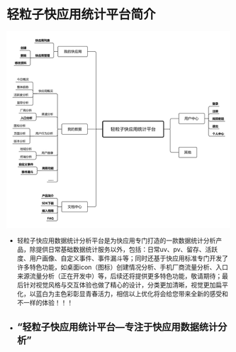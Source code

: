 # 轻粒子快应用统计平台简介


<!-- 轻粒子快应用统计平台是一款基于微信快应用的数据统计分析产品, 2分钟快速接入SDK后,

将会开始采集快应用用户所有的行为数据,从而为您提供实时的用户数据.

提供以下数据分析：
- 新用户 / 访问人数 / 跳出率 / 留存 等快应用运营数据指标
- 多维度渠道来源分析,实时查看情况,提升产品精细化运营效果
- 基于用户行为绘制出精确的用户画像,帮助您定位产品的核心用户
- 可基于快应用的业务场景自定义配置用户的行为事件. -->
![Alt text](/README_IMG.png)

- 轻粒子快应用数据统计分析平台是为快应用专门打造的一款数据统计分析产品，除提供日常基础数据统计服务以外，包括：日常uv、pv、留存、活跃度、用户画像、自定义事件、事件漏斗等；同时还基于快应用标准专门开发了许多特色功能，如桌面icon（图标）创建情况分析、手机厂商流量分析、入口来源流量分析（正在开发中）等，后续还将提供更多特色功能，敬请期待；最后针对视觉风格与交互体验也做了精心的设计，分类更加清晰，视觉更加扁平化，以蓝白为主色彩彰显青春活力，相信以上优化将会给您带来全新的感受和不一样的体验！！！

- ## “轻粒子快应用统计平台—专注于快应用数据统计分析”




